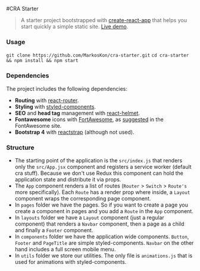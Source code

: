 #CRA Starter

> A starter project bootstrapped with [create-react-app](https://github.com/facebook/create-react-app) that helps you start quickly a simple static site. [Live demo](https://cra-starter.netlify.com/).

### Usage

`git clone https://github.com/MarkosKon/cra-starter.git`
`cd cra-starter && npm install && npm start`

### Dependencies

The project includes the following dependencies:

- **Routing** with [react-router](https://github.com/ReactTraining/react-router).
- **Styling** with [styled-components](https://github.com/styled-components/styled-components).
- **SEO** and **head tag** management with [react-helmet](https://github.com/nfl/react-helmet).
- **Fontawesome** icons with [FortAwesome](https://github.com/FortAwesome/react-fontawesome), as [suggested](https://fontawesome.com/how-to-use/on-the-web/using-with/react) in the FontAwesome site.
- **Bootstrap 4** with [reactstrap](https://github.com/reactstrap/reactstrap) (although not used).

### Structure

- The starting point of the application is the `src/index.js` that renders only the `src/App.jsx` component and registers a service worker (default cra stuff). Because we don't use Redux this component can hold the application state and distribute it via props.
- The `App` component renders a list of routes (`Router` > `Switch` > `Route's` more specifically). Each `Route` has a render prop where inside, a `Layout` component  wraps the corresponding page component.
- In `pages` folder we have the pages. So if you want to create a page you create a component in pages and you add a `Route` in the `App` component.
- In `layouts` folder we have a `Layout` component (just a regular component) that renders a `Navbar` component, then a page as a child and finally a `Footer` component.
- In `components` folder we have the application wide components. `Button`, `Footer` and `PageTitle` are simple styled-components. `Navbar` on the other hand includes a full screen mobile menu.
- In `utils` folder we store our utilities. The only file is `animations.js` that is used for animations with styled-components.
